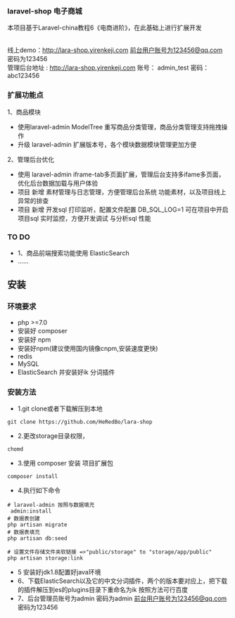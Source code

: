 ### laravel-shop 电子商城
本项目基于Laravel-china教程6《电商进阶》，在此基础上进行扩展开发

<br />线上demo：http://lara-shop.yirenkeji.com 前台用户账号为123456@qq.com 密码为123456
<br />
管理后台地址 : http://lara-shop.yirenkeji.com 
账号： admin_test 密码： abc123456
### 扩展功能点

1、商品模块
- 使用laravel-admin ModelTree 重写商品分类管理，商品分类管理支持拖拽操作
- 升级 laravel-admin 扩展版本号，各个模块数据模块管理更加方便

2、管理后台优化 
- 使用 laravel-admin iframe-tab多页面扩展，管理后台支持多ifame多页面，优化后台数据加载与用户体验
- 项目 新增 素材管理与日志管理，方便管理后台系统 功能素材，以及项目线上异常的排查
- 项目 新增 开发sql 打印监听，配置文件配置 DB_SQL_LOG=1 可在项目中开启项目sql 实时监控，方便开发调试
与分析sql 性能

### TO DO 
- 1、商品前端搜索功能使用 ElasticSearch
- ......

## 安装

### 环境要求
- php >=7.0
- 安装好 composer
- 安装好 npm 
- 安装好npm(建议使用国内镜像cnpm,安装速度更快)
- redis
- MySQL 
- ElasticSearch 并安装好ik 分词插件

### 安装方法

- 1.git clone或者下载解压到本地
```
git clone https://github.com/HeRedBo/lara-shop
```
- 2.更改storage目录权限，
```
chomd
```
- 3.使用 composer 安装 项目扩展包
```
composer install 
```
- 4.执行如下命令
```
# laravel-admin 按照与数据填充 
 admin:install
# 数据表创建
php artisan migrate 
# 数据表填充
php artisan db:seed 

# 设置文件存储文件夹软链接 =>"public/storage" to "storage/app/public"
php artisan storage:link 
```
- 5 安装好jdk1.8配置好java环境
- 6、下载ElasticSearch以及它的中文分词插件，两个的版本要对应上，把下载的插件解压到es的plugins目录下重命名为ik 按照方法可行百度
- 7、后台管理员账号为admin 密码为admin 前台用户账号为123456@qq.com 密码为123456











